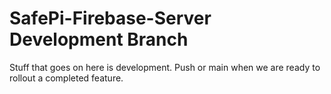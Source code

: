 # SafePi-Firebase-Server Development Branch
Stuff that goes on here is development. Push or main when we are ready to rollout a completed feature.